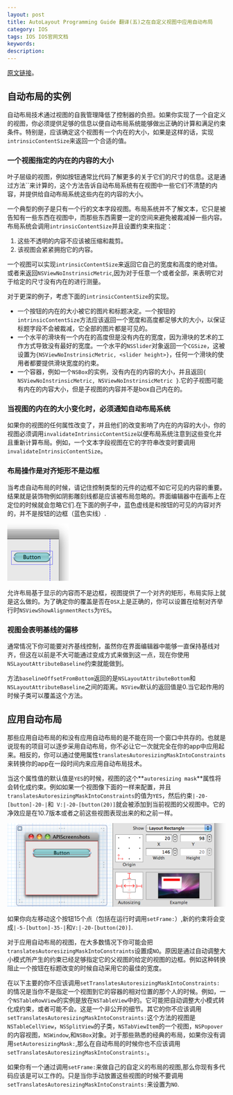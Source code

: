 ```yaml
---
layout: post
title: AutoLayout Programming Guide 翻译(五)之在自定义视图中应用自动布局
category: IOS
tags: IOS IOS官网文档
keywords: 
description:
---
```


[原文链接](https://developer.apple.com/library/ios/documentation/UserExperience/Conceptual/AutolayoutPG/ImplementingView/ImplementingView.html#//apple_ref/doc/uid/TP40010853-CH16-SW1)。   

## 自动布局的实例 ##

自动布局技术通过视图的自我管理降低了控制器的负担。如果你实现了一个自定义的视图，你必须提供足够的信息以便自动布局系统能够做出正确的计算和满足约束条件。特别是，应该确定这个视图有一个内在的大小，如果是这样的话，实现`intrinsicContentSize`来返回一个合适的值。  

### 一个视图指定的内在的内容的大小 ###

叶子层级的视图，例如按钮通常比代码了解更多的关于它们的尺寸的信息。这是通过方法``来计算的，这个方法告诉自动布局系统有在视图中一些它们不清楚的内容，并提供给自动布局系统这些内在的内容的大小。   

一个典型的例子是只有一个行的文本字段视图。布局系统并不了解文本，它只是被告知有一些东西在视图中，而那些东西需要一定的空间来避免被裁减掉一些内容。布局系统会调用`intrinsicContentSize`并且设置约束来指定：  

1. 这些不透明的内容不应该被压缩和裁剪。  
2. 该视图会紧紧拥抱它的内容。  

一个视图可以实现`intrinsicContentSize`来返回它自己的宽度和高度的绝对值。或者来返回`NSViewNoInstrinsicMetric`,因为对于任意一个或者全部，来表明它对于给定的尺寸没有内在的进行测量。  

对于更深的例子，考虑下面的`intrinsicContentSize`的实现。  

* 一个按钮的内在的大小被它的图片和标题决定。一个按钮的`intrinsicContentSize`方法应该返回一个宽度和高度都足够大的大小，以保证标题字段不会被裁减，它全部的图片都是可见的。  
* 一个水平的滑块有一个内在的高度但是没有内在的宽度，因为滑块的艺术的工作方式导致没有最好的宽度。一个水平的`NSSlider`对象返回一个`CGSize`，这被设置为`{NSViewNoInstrinsicMetric, <slider height>}`，任何一个滑块的使用者都要提供滑块宽度的约束。  
* 一个容器，例如一个`NSBox`的实例，没有内在的内容的大小，并且返回`{ NSViewNoInstrinsicMetric, NSViewNoInstrinsicMetric }`.它的子视图可能有内在的内容大小，但是子视图的内容并不是box自己内在的。  

### 当视图的内在的大小变化时，必须通知自动布局系统 ###
如果你的视图的任何属性改变了，并且他们的改变影响了内在的内容的大小，你的视图必须调用`invalidateIntrinsicContentSize`以便布局系统注意到这些变化并且重新计算布局。例如，一个文本字段视图在它的字符串改变时要调用`invalidateIntrinsicContentSize`。    

### 布局操作是对齐矩形不是边框 ###

当考虑自动布局的时候，请记住控制类型的元件的边框不如它可见的内容的重要。结果就是装饰物例如阴影雕刻线都是应该被布局忽略的。界面编辑器中在画布上在定位的时候就会忽略它们.在下面的例子中，蓝色虚线是和按钮的可见的内容对齐的，并不是按钮的边框（蓝色实线）.  

![buttonGuideFrame](/public/img/buttonGuideFrame.png)  

允许布局基于显示的内容而不是边框，视图提供了一个对齐的矩形，布局实际上就是这么做的。为了确定你的覆盖是否在`OSX`上是正确的，你可以设置在绘制对齐举行时`NSViewShowAlignmentRects`为`YES`。   

###  视图会表明基线的偏移 ###

通常情况下你可能要对齐基线控制，虽然你在界面编辑器中能够一直保持基线对齐，但这在以前是不大可能通过变成方式来做到这一点，现在你使用`NSLayoutAttributeBaseline`约束就能做到。  

方法`baselineOffsetFromBottom`返回的是`NSLayoutAttributeBottom`和`NSLayoutAttributeBaseline`之间的距离。`NSView`默认的返回值是0.当它起作用的时候子类可以覆盖这个方法。

## 应用自动布局 ##

那些应用自动布局的和没有应用自动布局的是不能在同一个窗口中共存的。也就是说现有的项目可以逐步采用自动布局，你不必让它一次就完全在你的app中应用起来。相反的，你可以通过使用属性`translatesAutoresizingMaskIntoConstraints`来转换你的app在一段时间内来应用自动布局技术。    

当这个属性值的默认值是`YES`的时候，视图的这个**`autoresizing mask`**属性将会转化成约束。例如如果一个视图像下面的一样来配置，并且`translatesAutoresizingMaskIntoConstraints`的值为`YES`，然后约束`|-20-[button]-20-|`和` V:|-20-[button(20)]`就会被添加到当前视图的父视图中。它的净效应是在10.7版本或者之前这些视图表现出来的和之前一样。  

![springsAndStruts](/public/img/springsAndStruts.png)   

如果你向左移动这个按钮15个点（包括在运行时调用`setFrame:`）,新的约束将会变成`|-5-[button]-35-|`和`V:|-20-[button(20)]`.

对于应用自动布局的视图，在大多数情况下你可能会把`translatesAutoresizingMaskIntoConstraints`设置成`NO`。原因是通过自动调整大小模式所产生的约束已经足够指定它的父视图的给定的视图的边框。例如这种转换阻止一个按钮在标题改变的时候自动采用它的最佳的宽度。  

在以下主要的你不应该调用`setTranslatesAutoresizingMaskIntoConstraints:`的情况是当你不是指定一个视图到它的容器的相对位置的那个人的时候。例如，一个`NSTableRowView`的实例是放在`NSTableView`中的。它可能把自动调整大小模式转化成约束，或者可能不会。这是一个非公开的细节。其它的你不应该调用`setTranslatesAutoresizingMaskIntoConstraints:`这个方法的视图是`NSTableCellView`，`NSSplitView`的子类，`NSTabViewItem`的一个视图，`NSPopover`的内容视图，`NSWindow`,和`NSBox`对象。对于那些熟悉的经典的布局，如果你没有调用`setAutoresizingMask:`,那么在自动布局的时候你也不应该调用`setTranslatesAutoresizingMaskIntoConstraints:`。  

如果你有一个通过调用`setFrame:`来做自己的自定义的布局的视图,那么你现有多代码应该是可以工作的。只是当你手动放置这些视图的时候不要调用`setTranslatesAutoresizingMaskIntoConstraints:`来设置为`NO`.








